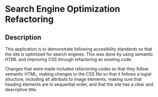 # Search Engine Optimization Refactoring


## Description

This application is to demonstrate following accesibility standards so that the site is optimized for search engines. This was done by using semantic HTML and improving CSS through refactoring an existing code. 


Changes that were made included refactoring codes so that they follow semantic HTML, making changes to the CSS file so that it follows a logial structure, including alt attributs to image elements, making sure that heading elements are in sequential order, and that the site has a clear and descriptive title. 

